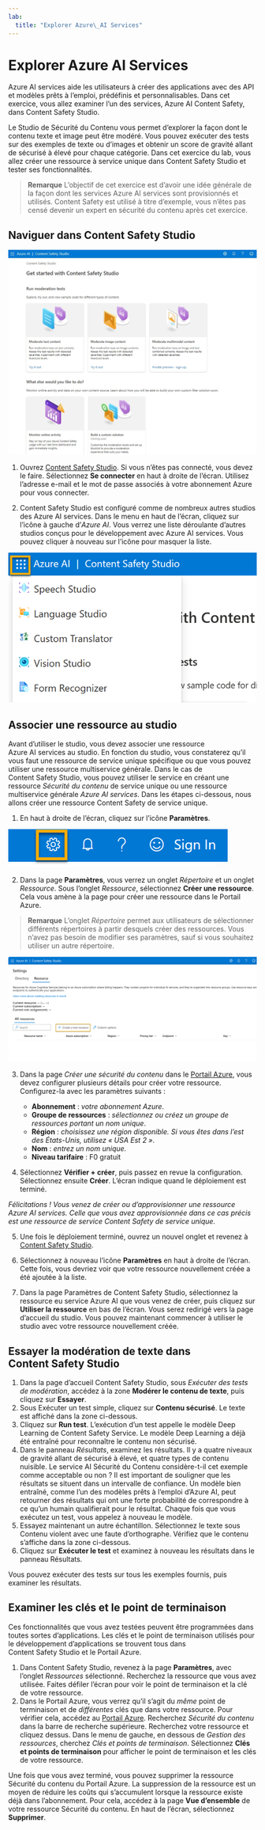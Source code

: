 ```yaml
---
lab:
  title: "Explorer Azure\_AI Services"
---
```


# Explorer Azure AI Services

Azure AI services aide les utilisateurs à créer des applications avec des API et modèles prêts à l’emploi, prédéfinis et personnalisables. Dans cet exercice, vous allez examiner l’un des services, Azure AI Content Safety, dans Content Safety Studio.

Le Studio de Sécurité du Contenu vous permet d’explorer la façon dont le contenu texte et image peut être modéré. Vous pouvez exécuter des tests sur des exemples de texte ou d’images et obtenir un score de gravité allant de sécurisé à élevé pour chaque catégorie. Dans cet exercice du lab, vous allez créer une ressource à service unique dans Content Safety Studio et tester ses fonctionnalités. 

> **Remarque** L’objectif de cet exercice est d’avoir une idée générale de la façon dont les services Azure AI services sont provisionnés et utilisés. Content Safety est utilisé à titre d’exemple, vous n’êtes pas censé devenir un expert en sécurité du contenu après cet exercice.

## Naviguer dans Content Safety Studio 

![Capture d’écran de la page d’accueil de Content Safety Studio.](./media/content-safety/content-safety-getting-started.png)

1. Ouvrez [Content Safety Studio](https://contentsafety.cognitive.azure.com?azure-portal=true). Si vous n’êtes pas connecté, vous devez le faire. Sélectionnez **Se connecter** en haut à droite de l’écran. Utilisez l’adresse e-mail et le mot de passe associés à votre abonnement Azure pour vous connecter. 

1. Content Safety Studio est configuré comme de nombreux autres studios des Azure AI services. Dans le menu en haut de l’écran, cliquez sur l’icône à gauche d’*Azure AI*. Vous verrez une liste déroulante d’autres studios conçus pour le développement avec Azure AI services. Vous pouvez cliquer à nouveau sur l’icône pour masquer la liste.

![Capture d’écran du menu de Content Safety Studio avec une sélection bascule ouverte pour passer à d’autres studios.](./media/content-safety/studio-toggle-icon.png)  

## Associer une ressource au studio 

Avant d’utiliser le studio, vous devez associer une ressource Azure AI services au studio. En fonction du studio, vous constaterez qu’il vous faut une ressource de service unique spécifique ou que vous pouvez utiliser une ressource multiservice générale. Dans le cas de Content Safety Studio, vous pouvez utiliser le service en créant une ressource *Sécurité du contenu* de service unique ou une ressource multiservice générale *Azure AI services*. Dans les étapes ci-dessous, nous allons créer une ressource Content Safety de service unique. 

1. En haut à droite de l’écran, cliquez sur l’icône **Paramètres**. 

![Capture d’écran de l’icône des paramètres en haut à droite de l’écran, à côté des icônes de cloche, du point d’interrogation et du sourire.](./media/content-safety/settings-toggle.png)

2. Dans la page **Paramètres**, vous verrez un onglet *Répertoire* et un onglet *Ressource*. Sous l’onglet *Ressource*, sélectionnez **Créer une ressource**. Cela vous amène à la page pour créer une ressource dans le Portail Azure.

> **Remarque** L’onglet *Répertoire* permet aux utilisateurs de sélectionner différents répertoires à partir desquels créer des ressources. Vous n’avez pas besoin de modifier ses paramètres, sauf si vous souhaitez utiliser un autre répertoire. 

![Capture d’écran montrant où sélectionner « Créer une ressource » dans la page des paramètres de Content Safety Studio.](./media/content-safety/create-new-resource-from-studio.png)

3. Dans la page *Créer une sécurité du contenu* dans le [Portail Azure](https://portal.azure.com?azure-portal=true), vous devez configurer plusieurs détails pour créer votre ressource. Configurez-la avec les paramètres suivants :
    - **Abonnement** : *votre abonnement Azure*.
    - **Groupe de ressources** : *sélectionnez ou créez un groupe de ressources portant un nom unique*.
    - **Région** : *choisissez une région disponible. Si vous êtes dans l’est des États-Unis, utilisez « USA Est 2 »*.
    - **Nom** : *entrez un nom unique.*
    - **Niveau tarifaire** : F0 gratuit

4. Sélectionnez **Vérifier + créer**, puis passez en revue la configuration. Sélectionnez ensuite **Créer**. L’écran indique quand le déploiement est terminé. 

*Félicitations ! Vous venez de créer ou d’approvisionner une ressource Azure AI services. Celle que vous avez approvisionnée dans ce cas précis est une ressource de service Content Safety de service unique.*

5. Une fois le déploiement terminé, ouvrez un nouvel onglet et revenez à [Content Safety Studio](https://contentsafety.cognitive.azure.com?azure-portal=true). 

6. Sélectionnez à nouveau l’icône **Paramètres** en haut à droite de l’écran. Cette fois, vous devriez voir que votre ressource nouvellement créée a été ajoutée à la liste.  

7. Dans la page Paramètres de Content Safety Studio, sélectionnez la ressource eu service Azure AI que vous venez de créer, puis cliquez sur **Utiliser la ressource** en bas de l’écran. Vous serez redirigé vers la page d’accueil du studio. Vous pouvez maintenant commencer à utiliser le studio avec votre ressource nouvellement créée.

## Essayer la modération de texte dans Content Safety Studio

1. Dans la page d’accueil Content Safety Studio, sous *Exécuter des tests de modération*, accédez à la zone **Modérer le contenu de texte**, puis cliquez sur **Essayer**.
1. Sous Exécuter un test simple, cliquez sur **Contenu sécurisé**. Le texte est affiché dans la zone ci-dessous. 
1. Cliquez sur **Run test**. L’exécution d’un test appelle le modèle Deep Learning de Content Safety Service. Le modèle Deep Learning a déjà été entraîné pour reconnaître le contenu non sécurisé.
1. Dans le panneau *Résultats*, examinez les résultats. Il y a quatre niveaux de gravité allant de sécurisé à élevé, et quatre types de contenu nuisible. Le service AI Sécurité du Contenu considère-t-il cet exemple comme acceptable ou non ? Il est important de souligner que les résultats se situent dans un intervalle de confiance. Un modèle bien entraîné, comme l’un des modèles prêts à l’emploi d’Azure AI, peut retourner des résultats qui ont une forte probabilité de correspondre à ce qu’un humain qualifierait pour le résultat. Chaque fois que vous exécutez un test, vous appelez à nouveau le modèle. 
1. Essayez maintenant un autre échantillon. Sélectionnez le texte sous Contenu violent avec une faute d’orthographe. Vérifiez que le contenu s’affiche dans la zone ci-dessous.
1. Cliquez sur **Exécuter le test** et examinez à nouveau les résultats dans le panneau Résultats. 

Vous pouvez exécuter des tests sur tous les exemples fournis, puis examiner les résultats.

## Examiner les clés et le point de terminaison

Ces fonctionnalités que vous avez testées peuvent être programmées dans toutes sortes d’applications. Les clés et le point de terminaison utilisés pour le développement d’applications se trouvent tous dans Content Safety Studio et le Portail Azure. 

1. Dans Content Safety Studio, revenez à la page **Paramètres**, avec l’onglet *Ressources* sélectionné. Recherchez la ressource que vous avez utilisée. Faites défiler l’écran pour voir le point de terminaison et la clé de votre ressource. 
1. Dans le Portail Azure, vous verrez qu’il s’agit du *même* point de terminaison et de *différentes* clés que dans votre ressource. Pour vérifier cela, accédez au [Portail Azure](https://portal.azure.com?auzre-portal=true). Recherchez *Sécurité du contenu* dans la barre de recherche supérieure. Recherchez votre ressource et cliquez dessus. Dans le menu de gauche, en dessous de *Gestion des ressources*, cherchez *Clés et points de terminaison*. Sélectionnez **Clés et points de terminaison** pour afficher le point de terminaison et les clés de votre ressource. 

Une fois que vous avez terminé, vous pouvez supprimer la ressource Sécurité du contenu du Portail Azure. La suppression de la ressource est un moyen de réduire les coûts qui s’accumulent lorsque la ressource existe déjà dans l’abonnement. Pour cela, accédez à la page **Vue d’ensemble** de votre ressource Sécurité du contenu. En haut de l’écran, sélectionnez **Supprimer**.

